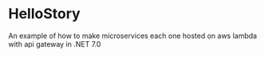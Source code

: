 # HelloStory

An example of how to make microservices each one hosted on aws lambda with api gateway in .NET 7.0
 
